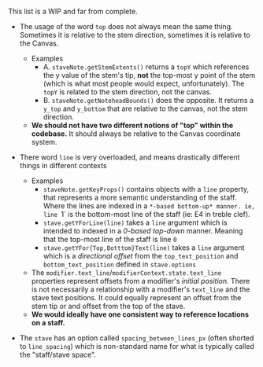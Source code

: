 This list is a WIP and far from complete.

* The usage of the word `top` does not always mean the same thing. Sometimes it is relative to the stem direction, sometimes it is relative to the Canvas.
  * Examples 
    * A. `staveNote.getStemExtents()` returns a `topY` which references the y value of the stem's tip, **not** the top-most y point of the stem (which is what most people would expect, unfortunately). The `topY` is related to the stem direction, not the canvas.
    * B. `staveNote.getNoteheadBounds()` does the opposite. It returns a `y_top` and `y_bottom` that are relative to the canvas, not the stem direction.
  * **We should not have two different notions of "top" within the codebase.** It should always be relative to the Canvas coordinate system.

* There word `line` is very overloaded, and means drastically different things in different contexts
  * Examples
    * `staveNote.getKeyProps()` contains objects with a `line` property, that represents a more semantic understanding of the staff. Where the lines are indexed in a `*-based bottom-up* manner. ie, line `1` is the bottom-most line of the staff (ie: E4 in treble clef).
    * `stave.getYForLine(line)` takes a `line` argument which is intended to indexed in a *0-based top-down* manner. Meaning that the top-most line of the staff is line `0` 
    * `stave.getYFor{Top,Botttom}Text(line)` takes a `line` argument which is a *directional offset* from the `top_text_position` and `bottom_text_position` defined in `stave.options`
  * The `modifier.text_line`/`modifierContext.state.text_line` properties represent offsets from a modifier's *initial position*. There is not necessarily a relationship with a modifier's `text_line` and the stave text positions. It could equally represent an offset from the stem tip or and offset from the top of the stave.
  * **We would ideally have one consistent way to reference locations on a staff.**

* The `stave` has an option called `spacing_between_lines_px` (often shorted to `line_spacing`) which is non-standard name for what is typically called the "staff/stave space".
